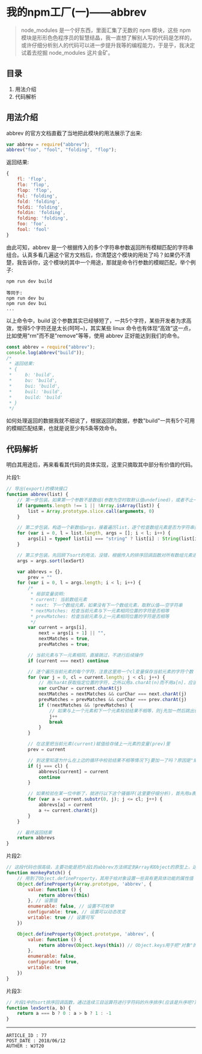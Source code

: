 
# 我的npm工厂(一)——abbrev #

> node_modules 是一个好东西，里面汇集了无数的 npm 模块，这些 npm 模块是形形色色程序员的智慧结晶，我一直想了解别人写的代码是怎样的，或许仔细分析别人的代码可以进一步提升我等的编程能力，于是乎，我决定试着去挖掘 node_modules 这片金矿。

## 目录 ##

1. 用法介绍
2. 代码解析

## 用法介绍 ##

abbrev 的官方文档直截了当地把此模块的用法展示了出来:  

```js
var abbrev = require("abbrev");
abbrev("foo", "fool", "folding", "flop");
```

返回结果:  

```js
{
    fl: 'flop',
    flo: 'flop',
    flop: 'flop',
    fol: 'folding',
    fold: 'folding',
    foldi: 'folding',
    foldin: 'folding',
    folding: 'folding',
    foo: 'foo',
    fool: 'fool'
}
```

由此可知，abbrev 是一个根据传入的多个字符串参数返回所有模糊匹配的字符串组合。认真多看几遍这个官方文档后，你清楚这个模块的用处了吗？如果仍不清楚，我告诉你，这个模块的其中一个用途，那就是命令行参数的模糊匹配，举个例子:  

```
npm run dev build

等同于:
npm run dev bu
npm run dev bui
...
```

以上命令中，build 这个参数其实已经够短了，一共5个字符，某些开发者为求高效，觉得5个字符还是太长(呵呵~)，其实某些 linux 命令也有体现“高效”这一点，比如使用"rm"而不是"remove"等等，使用 abbrev 正好能达到我们的命令。

```js
const abbrev = require("abbrev");
console.log(abbrev("build"));
/*
 * 返回结果:
 * {
 *     b: 'build',
 *     bu: 'build',
 *     bui: 'build',
 *     buil: 'build',
 *     build: 'build'
 * }
 */
```

如何处理返回的数据我就不细说了，根据返回的数据，参数"build"一共有5个可用的模糊匹配结果，也就是说至少有5条等效命令。

## 代码解析 ##

明白其用途后，再来看看其代码的具体实现，这里只摘取其中部分有价值的代码。

片段1:

```js
// 导出(export)的模块接口
function abbrev(list) {
    // 第一步包装。如果第一个参数不是数组(参数为空时取默认值undefined)，或者不止一个参数时，借Array构造函数的slice方法应用到 arguments上，实际上就是将类数组对象arguments转换为真正意义上的数组
	if (arguments.length !== 1 || !Array.isArray(list)) {
		list = Array.prototype.slice.call(arguments, 0)
	}

    // 第二步包装。构造一个新数组args，接着遍历list，逐个检查数组元素是否为字符串类型，如果是则装入args，否则强制转为字符串类型后再装入args
	for (var i = 0, l = list.length, args = []; i < l; i++) {
		args[i] = typeof list[i] === "string" ? list[i] : String(list[i])
	}

    // 第三步包装。先回顾下sort的用法，没错，根据传入的排序回调函数对所有数组元素进行排序(想想排序回调函数返回负数、零和整数分别表示什么意思?)，lexSort之后再讲解
	args = args.sort(lexSort)

	var abbrevs = {},
		prev = ""
	for (var i = 0, l = args.length; i < l; i++) {
        /*
         * 局部变量说明:
         * current: 当前数组元素
         * next: 下一个数组元素，如果没有下一个数组元素，取默认值——空字符串
         * nextMatches: 检查当前元素与下一元素相同位置的字符是否相等
         * prevMatches: 检查当前元素与上一元素相同位置的字符是否相等
         */
		var current = args[i],
			next = args[i + 1] || "",
			nextMatches = true,
			prevMatches = true;

        // 当前元素与下一元素相同，直接跳过，不进行后续操作
		if (current === next) continue

        // 逐个遍历当前元素的每个字符，注意这里用一个cl变量保存当前元素的字符个数
		for (var j = 0, cl = current.length; j < cl; j++) {
            // 用charAt获取指定位置的字符，之所以用a.charAt(n)而不用a[n]，应该是为了将字符串操作与数组操作明确分开，考虑也很周到
			var curChar = current.charAt(j)
			nextMatches = nextMatches && curChar === next.charAt(j)
			prevMatches = prevMatches && curChar === prev.charAt(j)
			if (!nextMatches && !prevMatches) {
                // 如果与上一个元素和下一个元素校验结果不相等，则j先加一然后跳出循环
				j++
				break
			}
		}

        // 在这里把当前元素(current)赋值给存储上一元素的变量(prev)里
		prev = current

        // 到这里知道为什么在上边的循环中校验结果不相等情况下j要加一了吗？原因是"索引+1=真实位置"。如果校验终止的真实位置j恰好是最后一个位置，那么会与字符长度相等(废话说的有点多了~)，此时就可以把current保存到最终返回结果中了
		if (j === cl) {
			abbrevs[current] = current
			continue
		}

        // 如果校验在某一位中断了，就进行以下这个骚循环(这里要仔细分析)，首先用a表示字符串起始位置到中断位置的子串，然后通过循环，逐个取出剩余的字符拼接到a后面，然后把拼接后的字符串保存到最总返回结果中
		for (var a = current.substr(0, j); j <= cl; j++) {
			abbrevs[a] = current
			a += current.charAt(j)
		}
	}

    // 最终返回结果
	return abbrevs
}
```

片段2:  

```js
// 这段代码也很高级，主要功能是把片段1的abbrev方法绑定到Array和Object的原型上，这样就可以像调用a.join()等方法一样了
function monkeyPatch() {
    // 用到了Object.defineProperty，其用于给对象设置一些具有更具体功能的属性值
	Object.defineProperty(Array.prototype, 'abbrev', {
		value: function () {
			return abbrev(this)
		}, // 设置值
		enumerable: false, // 设置不可枚举
		configurable: true, // 设置可以动态改变
		writable: true // 设置可写
	})

	Object.defineProperty(Object.prototype, 'abbrev', {
		value: function () {
			return abbrev(Object.keys(this)) // Object.keys用于把"对象"的键统统取出包装成一个数组(需要查一下这个方法是否有兼容问题)
		},
		enumerable: false,
		configurable: true,
		writable: true
	})
}
```

片段3:  

```js
// 片段1中的sort排序回调函数，通过连续三目运算符进行字符码的升序排序(应该是升序吧?)
function lexSort(a, b) {
	return a === b ? 0 : a > b ? 1 : -1
}
```

---

```
ARTICLE_ID : 77
POST_DATE : 2018/06/12
AUTHER : WJT20
```
